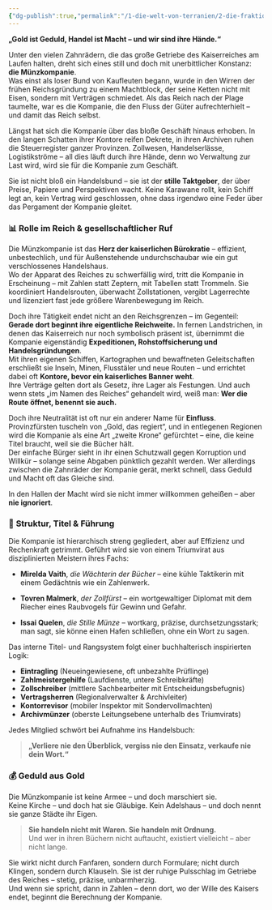 ```yaml
---
{"dg-publish":true,"permalink":"/1-die-welt-von-terranien/2-die-fraktionen/1-grosse-fraktionen/muenzkompanie/"}
---
```


**„Gold ist Geduld, Handel ist Macht – und wir sind ihre Hände.“**

Unter den vielen Zahnrädern, die das große Getriebe des Kaiserreiches am Laufen halten, dreht sich eines still und doch mit unerbittlicher Konstanz: **die Münzkompanie**.  
Was einst als loser Bund von Kaufleuten begann, wurde in den Wirren der frühen Reichsgründung zu einem Machtblock, der seine Ketten nicht mit Eisen, sondern mit Verträgen schmiedet. Als das Reich nach der Plage taumelte, war es die Kompanie, die den Fluss der Güter aufrechterhielt – und damit das Reich selbst.

Längst hat sich die Kompanie über das bloße Geschäft hinaus erhoben. In den langen Schatten ihrer Kontore reifen Dekrete, in ihren Archiven ruhen die Steuerregister ganzer Provinzen. Zollwesen, Handelserlässe, Logistikströme – all dies läuft durch ihre Hände, denn wo Verwaltung zur Last wird, wird sie für die Kompanie zum Geschäft.

Sie ist nicht bloß ein Handelsbund – sie ist der **stille Taktgeber**, der über Preise, Papiere und Perspektiven wacht. Keine Karawane rollt, kein Schiff legt an, kein Vertrag wird geschlossen, ohne dass irgendwo eine Feder über das Pergament der Kompanie gleitet.

### 📊 **Rolle im Reich & gesellschaftlicher Ruf**

Die Münzkompanie ist das **Herz der kaiserlichen Bürokratie** – effizient, unbestechlich, und für Außenstehende undurchschaubar wie ein gut verschlossenes Handelshaus.  
Wo der Apparat des Reiches zu schwerfällig wird, tritt die Kompanie in Erscheinung – mit Zahlen statt Zeptern, mit Tabellen statt Trommeln. Sie koordiniert Handelsrouten, überwacht Zollstationen, vergibt Lagerrechte und lizenziert fast jede größere Warenbewegung im Reich.

Doch ihre Tätigkeit endet nicht an den Reichsgrenzen – im Gegenteil: **Gerade dort beginnt ihre eigentliche Reichweite.** In fernen Landstrichen, in denen das Kaiserreich nur noch symbolisch präsent ist, übernimmt die Kompanie eigenständig **Expeditionen, Rohstoffsicherung und Handelsgründungen**.  
Mit ihren eigenen Schiffen, Kartographen und bewaffneten Geleitschaften erschließt sie Inseln, Minen, Flusstäler und neue Routen – und errichtet dabei oft **Kontore, bevor ein kaiserliches Banner weht**.  
Ihre Verträge gelten dort als Gesetz, ihre Lager als Festungen. Und auch wenn stets „im Namen des Reiches“ gehandelt wird, weiß man: **Wer die Route öffnet, benennt sie auch.**

Doch ihre Neutralität ist oft nur ein anderer Name für **Einfluss**. Provinzfürsten tuscheln von „Gold, das regiert“, und in entlegenen Regionen wird die Kompanie als eine Art „zweite Krone“ gefürchtet – eine, die keine Titel braucht, weil sie die Bücher hält.  
Der einfache Bürger sieht in ihr einen Schutzwall gegen Korruption und Willkür – solange seine Abgaben pünktlich gezahlt werden. Wer allerdings zwischen die Zahnräder der Kompanie gerät, merkt schnell, dass Geduld und Macht oft das Gleiche sind.

In den Hallen der Macht wird sie nicht immer willkommen geheißen – aber **nie ignoriert**.

### 🧾 **Struktur, Titel & Führung**

Die Kompanie ist hierarchisch streng gegliedert, aber auf Effizienz und Rechenkraft getrimmt. Geführt wird sie von einem Triumvirat aus disziplinierten Meistern ihres Fachs:

- **Mirelda Vaith**, _die Wächterin der Bücher_ – eine kühle Taktikerin mit einem Gedächtnis wie ein Zahlenwerk.

- **Tovren Malmerk**, _der Zollfürst_ – ein wortgewaltiger Diplomat mit dem Riecher eines Raubvogels für Gewinn und Gefahr.

- **Issai Quelen**, _die Stille Münze_ – wortkarg, präzise, durchsetzungsstark; man sagt, sie könne einen Hafen schließen, ohne ein Wort zu sagen.


Das interne Titel- und Rangsystem folgt einer buchhalterisch inspirierten Logik:

- **Eintragling** (Neueingewiesene, oft unbezahlte Prüflinge)
- **Zahlmeistergehilfe** (Laufdienste, untere Schreibkräfte)
- **Zollschreiber** (mittlere Sachbearbeiter mit Entscheidungsbefugnis)
- **Vertragsherren** (Regionalverwalter & Archivleiter)
- **Kontorrevisor** (mobiler Inspektor mit Sondervollmachten)
- **Archivmünzer** (oberste Leitungsebene unterhalb des Triumvirats)

Jedes Mitglied schwört bei Aufnahme ins Handelsbuch:

> **„Verliere nie den Überblick, vergiss nie den Einsatz, verkaufe nie dein Wort.“**

### 💰 **Geduld aus Gold**

Die Münzkompanie ist keine Armee – und doch marschiert sie.  
Keine Kirche – und doch hat sie Gläubige. Kein Adelshaus – und doch nennt sie ganze Städte ihr Eigen.

> **Sie handeln nicht mit Waren. Sie handeln mit Ordnung.**  
> Und wer in ihren Büchern nicht auftaucht, existiert vielleicht – aber nicht lange.

Sie wirkt nicht durch Fanfaren, sondern durch Formulare; nicht durch Klingen, sondern durch Klauseln. Sie ist der ruhige Pulsschlag im Getriebe des Reiches – stetig, präzise, unbarmherzig.  
Und wenn sie spricht, dann in Zahlen – denn dort, wo der Wille des Kaisers endet, beginnt die Berechnung der Kompanie.